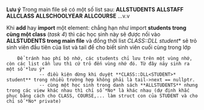 **Lưu ý**
Trong main file sẽ có một số list sau:
    **ALLSTUDENTS**
    **ALLSTAFF**
    **ALLCLASS**
    **ALLSCHOOLYEAR**
    **ALLCOURSE**
    ...v.v
    
Khi **add** hay **import** một element:
        chẳng hạn như import **students trong cùng một class** (*task 4*) thì các học sinh này sẽ được nối vào **ALLSTUDENTS trong main file** và đồng thời list **CLASS::DLL<STUDENT>* student** sẽ trỏ sinh viên đầu tiên của list và tail để cho biết sinh viên cuối cùng trong lớp

        Để tránh hao phí bộ nhớ, các students chỉ lưu trên một vùng nhớ, còn các list cần lưu thì cứ trỏ đến vùng nhớ đó. Từ đây nảy sinh ra một số *lưu ý*
                -- điều kiện dừng khi duyệt **CLASS::DLL<STUDENT>* student** trong nhiều trường hợp không phải là tail->next == nullptr.
                -- cùng một học sinh trong danh sách **ALLSTUDENTS** nhưng trong các view khác nhau thì chỉ số *No* là khác nhau (dự định khắc phục bằng cách cho CLASS, COURSE,... làm struct con của STUDENT và cho chỉ số *No* private)